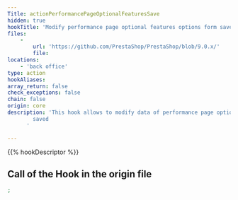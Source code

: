 ```yaml
---
Title: actionPerformancePageOptionalFeaturesSave
hidden: true
hookTitle: 'Modify performance page optional features options form saved data'
files:
    -
        url: 'https://github.com/PrestaShop/PrestaShop/blob/9.0.x/'
        file: 
locations:
    - 'back office'
type: action
hookAliases: 
array_return: false
check_exceptions: false
chain: false
origin: core
description: 'This hook allows to modify data of performance page optional features options form after it was
        saved
      '

---
```


{{% hookDescriptor %}}

## Call of the Hook in the origin file

```php
;
```
